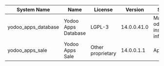 | System Name | Name | License | Version | Summary | Price |
|---|---|---|---|---|---|
| yodoo_apps_database | Yodoo Apps Database | LGPL-3 | 14.0.0.41.0 | Manage all odoo apps inside your infrastructure |  |
| yodoo_apps_sale | Yodoo Apps Sale | Other proprietary | 14.0.0.1.1 | Apps Sales |  |
